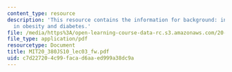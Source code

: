 ```yaml
---
content_type: resource
description: 'This resource contains the information for background: inflammation
  in obesity and diabetes.'
file: /media/https%3A/open-learning-course-data-rc.s3.amazonaws.com/20-380j-biological-engineering-design-spring-2010/c7d227204c99facad6aaed999a38dc9a_MIT20_380JS10_lec03_fw.pdf
file_type: application/pdf
resourcetype: Document
title: MIT20_380JS10_lec03_fw.pdf
uid: c7d22720-4c99-faca-d6aa-ed999a38dc9a
---
```

